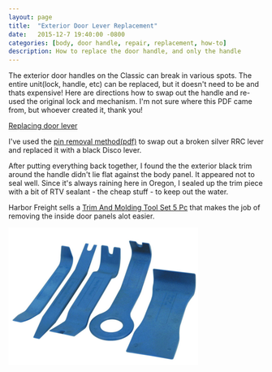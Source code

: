 ```yaml
---
layout: page 
title:  "Exterior Door Lever Replacement"
date:   2015-12-7 19:40:00 -0800
categories: [body, door handle, repair, replacement, how-to] 
description: How to replace the door handle, and only the handle
---
```


The exterior door handles on the Classic can break in various spots. The entire
unit(lock, handle, etc) can be replaced, but it doesn't need to be and thats
expensive! Here are directions how to swap out the handle and re-used the
original lock and mechanism.  I'm not
sure where this PDF came from, but whoever created it, thank you!

[Replacing door lever](./door-handle-repacement-pin-instructions.pdf)

I've used the [pin removal method(pdf)](./door-handle-repacement-pin-instructions.pdf)
to swap out a broken silver RRC lever and replaced it with a black Disco lever.  

After putting everything back together, I found the the exterior black trim around
the handle didn't lie flat against the body panel. It appeared not to seal well.
Since it's always raining here in Oregon, I sealed up the trim piece with a bit
of RTV sealant - the cheap stuff - to keep out the water.

Harbor Freight sells a [Trim And Molding Tool Set 5 Pc](http://www.harborfreight.com/5-piece-auto-trim-and-molding-tool-set-67021.html)
that makes the job of removing the inside door panels alot easier.

![panel tools](./images/hf-trim-molding-tools.png)

